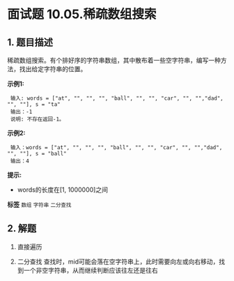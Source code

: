 # 面试题 10.05.稀疏数组搜索

## 1. 题目描述

稀疏数组搜索。有个排好序的字符串数组，其中散布着一些空字符串，编写一种方法，找出给定字符串的位置。

**示例1:**

```
 输入: words = ["at", "", "", "", "ball", "", "", "car", "", "","dad", "", ""], s = "ta"
 输出：-1
 说明: 不存在返回-1。
```

**示例2:**

```
 输入：words = ["at", "", "", "", "ball", "", "", "car", "", "","dad", "", ""], s = "ball"
 输出：4
```

**提示:**

- words的长度在[1, 1000000]之间

**标签**
`数组` `字符串` `二分查找`

## 2. 解题

1. 直接遍历

2. 二分查找
查找时，mid可能会落在空字符串上，此时需要向左或向右移动，找到一个非空字符串，从而继续判断应该往左还是往右

